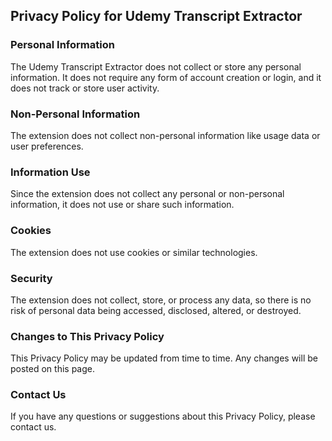 ## Privacy Policy for Udemy Transcript Extractor

### Personal Information

The Udemy Transcript Extractor does not collect or store any personal information. It does not require any form of account creation or login, and it does not track or store user activity.

### Non-Personal Information

The extension does not collect non-personal information like usage data or user preferences.

### Information Use

Since the extension does not collect any personal or non-personal information, it does not use or share such information.

### Cookies

The extension does not use cookies or similar technologies.

### Security

The extension does not collect, store, or process any data, so there is no risk of personal data being accessed, disclosed, altered, or destroyed.

### Changes to This Privacy Policy

This Privacy Policy may be updated from time to time. Any changes will be posted on this page.

### Contact Us

If you have any questions or suggestions about this Privacy Policy, please contact us.